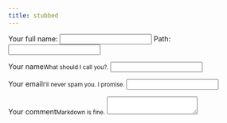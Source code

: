 ```yaml
---
title: stubbed
---
```


<form name="approved-blog-comments" netlify-honeypot="full-name" action="thanks" netlify>
  <p class="honey">
    <label>Your full name: <input name="full-name"></label>
    <label>Path: <input name="path"></label>
  </p>
  <p>
    <label for="name">Your name<small>What should I call you?.</small></label>
    <input type="text" name="name" id="name">
  </p>
  <p>
    <label for="email">Your email<small>I'll never spam you. I promise.</small></label>
    <input type="email" name="email" id="email">
  </p>
  <p>
    <label for="comment">Your comment<small>Markdown is fine.</small></label>
    <textarea name="comment" id="comment"></textarea>
  </p>
</form>
